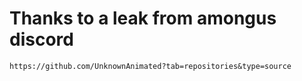 # Thanks to a leak from amongus discord
```
https://github.com/UnknownAnimated?tab=repositories&type=source
```
